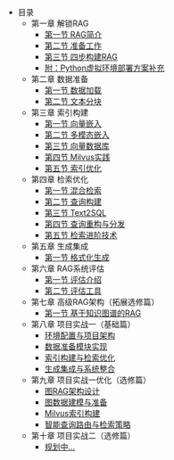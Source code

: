 - 目录
    - 第一章 解锁RAG
        - [第一节 RAG简介](chapter1/01_RAG_intro.md)
        - [第二节 准备工作](chapter1/02_preparation.md)
        - [第三节 四步构建RAG](chapter1/03_get_start_rag.md)
        - [附：Python虚拟环境部署方案补充](chapter1/virtualenv.md)
    - 第二章 数据准备
        - [第一节 数据加载](chapter2/04_data_load.md)
        - [第二节 文本分块](chapter2/05_text_chunking.md)
    - 第三章 索引构建
        - [第一节 向量嵌入](chapter3/06_vector_embedding.md)
        - [第二节 多模态嵌入](chapter3/07_multimodal_embedding.md)
        - [第三节 向量数据库](chapter3/08_vector_db.md)
        - [第四节 Milvus实践](chapter3/09_milvus.md)
        - [第五节 索引优化](chapter3/10_index_optimization.md)
    - 第四章 检索优化
        - [第一节 混合检索](chapter4/11_hybrid_search.md)
        - [第二节 查询构建](chapter4/12_query_construction.md)
        - [第三节 Text2SQL](chapter4/13_text2sql.md)
        - [第四节 查询重构与分发](chapter4/14_query_rewriting.md)
        - [第五节 检索进阶技术](chapter4/15_advanced_retrieval_techniques.md)
    - 第五章 生成集成
        - [第一节 格式化生成](chapter5/16_formatted_generation.md)
    - 第六章 RAG系统评估
        - [第一节 评估介绍](chapter6/18_system_evaluation.md)
        - [第二节 评估工具](chapter6/19_common_tools.md)
    - 第七章 高级RAG架构（拓展选修篇）
        - [第一节 基于知识图谱的RAG](chapter7/20_kg_rag.md)
    - 第八章 项目实战一（基础篇）
        - [环境配置与项目架构](chapter8/01_env_architecture.md)
        - [数据准备模块实现](chapter8/02_data_preparation.md)
        - [索引构建与检索优化](chapter8/03_index_retrieval.md)
        - [生成集成与系统整合](chapter8/04_generation_sys.md)
    - 第九章 项目实战一优化（选修篇）
        - [图RAG架构设计](chapter9/01_graph_rag_architecture.md)
        - [图数据建模与准备](chapter9/02_graph_data_modeling.md)
        - [Milvus索引构建](chapter9/03_index_construction.md)
        - [智能查询路由与检索策略](chapter9/04_intelligent_query_routing.md)
    - 第十章 项目实战二（选修篇）
        - [规划中...](chapter10/)